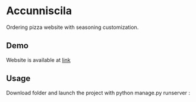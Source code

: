 # Accunniscila
Ordering pizza website with seasoning customization.

## Demo
Website is available at [link](http://217.61.121.77:8000/)

## Usage
Download folder and launch the project with python manage.py runserver <ip>:<port>
